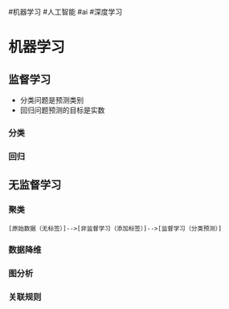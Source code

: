 #机器学习 #人工智能 #ai #深度学习

# 机器学习

## 监督学习

- 分类问题是预测类别
- 回归问题预测的目标是实数

### 分类

### 回归

## 无监督学习

### 聚类

```mermaid
[原始数据（无标签）]-->[非监督学习（添加标签）]-->[监督学习（分类预测）]
```

### 数据降维

### 图分析

### 关联规则
